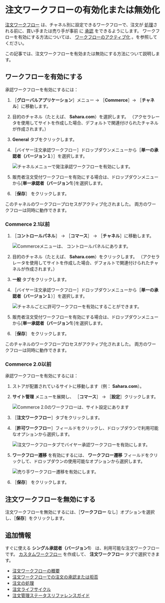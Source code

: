 # 注文ワークフローの有効化または無効化

[注文ワークフロー](./introduction-to-order-workflows.md) は、チャネル別に設定できるワークフローで、注文が [処理](../orders/processing-an-order.md)される前に、買い手または売り手が事前
に [承認](./approving-or-rejecting-orders-in-order-workflows.md) をできるようにします。 ワークフローを有効にする方法については、 [ワークフローのアクティブ化](https://learn.liferay.com/dxp/latest/ja/process-automation/workflow/using-workflows/activating-workflow.html) 。を参照してください。

この記事では、注文ワークフローを有効または無効にする方法について説明します。



## ワークフローを有効にする

承認ワークフローを有効にするには：

1. ［**グローバルアプリケーション**］メニュー &rarr; ［**Commerce**］&rarr; ［**チャネル**］に移動します。
1. 目的のチャネル（たとえば、 **Sahara.com**）を選択します。 （アクセラレータを使用してサイトを作成した場合、デフォルトで関連付けられたチャネルが作成されます。）
1. **General** タブをクリックします。
1. ［バイヤー注文承認ワークフロー］ドロップダウンメニューから［**単一の承認者（バージョン１**）］を選択します。
   
   ![チャネルメニューで発注承認ワークフローを有効にします。](./enabling-or-disabling-order-workflows/images/06.png)

1. 販売者注文受付ワークフローを有効にする場合は、ドロップダウンメニューから[**単一承認者（バージョン1**）]を選択します。

1. ［**保存**］ をクリックします。

このチャネルのワークフロープロセスがアクティブ化されました。 両方のワークフローは同時に動作できます。



### Commerce 2.1以前

1. ［**コントロールパネル**］ → ［**コマース**］ → ［**チャネル**］に移動します。
   
   ![Commerceメニューは、 コントロールパネルにあります。](./enabling-or-disabling-order-workflows/images/04.png)

1. 目的のチャネル（たとえば、 **Sahara.com**）をクリックします。 （アクセラレータを使用してサイトを作成した場合、デフォルトで関連付けられたチャネルが作成されます。）

1. **一般** タブをクリックします。
1. ［バイヤー注文承認ワークフロー］ドロップダウンメニューから［**単一の承認者（バージョン１**）］を選択します。
   
   ![チャネルごとに許可ワークフローを有効にすることができます。](./enabling-or-disabling-order-workflows/images/03.png)

1. 販売者注文受付ワークフローを有効にする場合は、ドロップダウンメニューから[**単一承認者（バージョン1**）]を選択します。

1. ［**保存**］ をクリックします。

このチャネルのワークフロープロセスがアクティブ化されました。 両方のワークフローは同時に動作できます。



### Commerce 2.0以前

承認ワークフローを有効にするには：

1. ストアが配置されているサイトに移動します（例： **Sahara.com**）。
1. **サイト管理** メニューを展開し、 ［**コマース**］ → ［**設定**］クリックします。
   
   ![Commerce 2.0のワークフローは、サイト設定にあります](./enabling-or-disabling-order-workflows/images/05.png)

1. ［**注文ワークフロー**］タブをクリックします。

1. ［**許可ワークフロー**］フィールドをクリックし、ドロップダウンで利用可能なオプションから選択します。
   
   ![注文ワークフロータブでバイヤー承認ワークフローを有効にします。](./enabling-or-disabling-order-workflows/images/01.png)

1. **ワークフロー遷移** を有効にするには、 **ワークフロー遷移** フィールドをクリックして、ドロップダウンの使用可能なオプションから選択します。
   
   ![売り手ワークフロー遷移を有効にします。](./enabling-or-disabling-order-workflows/images/02.png)

1. ［**保存**］ をクリックします。



## 注文ワークフローを無効にする

注文ワークフローを無効にするには、［**ワークフロー** なし］オプションを選択し、［**保存**］をクリックします。



## 追加情報

すぐに使える **シングル承認者（バージョン1**） は、利用可能な注文ワークフローです。 [カスタムワークフロー](https://learn.liferay.com/dxp/latest/ja/process-automation/workflow/introduction-to-workflow.html) を作成して、 **注文ワークフロー** タブで選択できます。

* [注文ワークフローの概要](./introduction-to-order-workflows.md)
* [注文ワークフローでの注文の承認または拒否](approving-or-rejecting-orders-in-order-workflows.md)
* [注文の処理](../orders/processing-an-order.md)
* [注文ライフサイクル](../orders/order-life-cycle.md)
* [注文管理ステータスリファレンスガイド](../orders/order-management-statuses-reference-guide.md)
